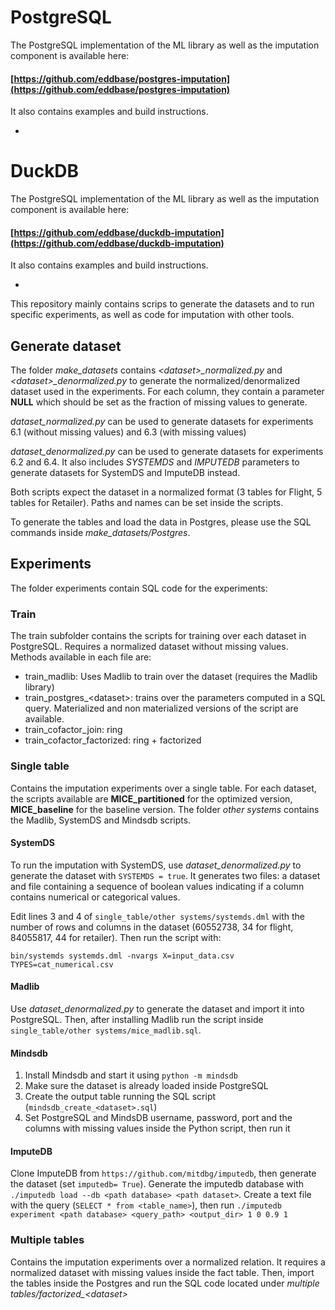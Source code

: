 # PostgreSQL

The PostgreSQL implementation of the ML library as well as the imputation component is available here: 

#### [https://github.com/eddbase/postgres-imputation](https://github.com/eddbase/postgres-imputation)

It also contains examples and build instructions.

-

# DuckDB

The PostgreSQL implementation of the ML library as well as the imputation component is available here:

#### [https://github.com/eddbase/duckdb-imputation](https://github.com/eddbase/duckdb-imputation)

It also contains examples and build instructions.

-
This repository mainly contains scrips to generate the datasets and to run specific experiments, as well as code for imputation with other tools.

## Generate dataset
The folder *make_datasets* contains *\<dataset>\_normalized.py* and *\<dataset>_denormalized.py* to generate the normalized/denormalized dataset used in the experiments. For each column, they contain a parameter **NULL** which should be set as the fraction of missing values to generate.

*dataset\_normalized.py* can be used to generate datasets for experiments 6.1 (without missing values) and 6.3 (with missing values)

*dataset\_denormalized.py* can be used to generate datasets for experiments 6.2 and 6.4. It also includes *SYSTEMDS* and *IMPUTEDB* parameters to generate datasets for SystemDS and ImputeDB instead.

Both scripts expect the dataset in a normalized format (3 tables for Flight, 5 tables for Retailer). Paths and names can be set inside the scripts.

To generate the tables and load the data in Postgres, please use the SQL commands inside *make_datasets/Postgres*.



## Experiments
The folder experiments contain SQL code for the experiments:

### Train

The train subfolder contains the scripts for training over each dataset in PostgreSQL. Requires a normalized dataset without missing values. Methods available in each file are: 

* train_madlib: Uses Madlib to train over the dataset (requires the Madlib library)
* train\_postgres_\<dataset>: trains over the parameters computed in a SQL query. Materialized and non materialized versions of the script are available.
* train\_cofactor_join: ring
* train\_cofactor_factorized: ring + factorized

### Single table

Contains the imputation experiments over a single table. For each dataset, the scripts available are **MICE_partitioned** for the optimized version, **MICE_baseline** for the baseline version. The folder *other systems* contains the Madlib, SystemDS and Mindsdb scripts.

#### SystemDS

To run the imputation with SystemDS, use *dataset\_denormalized.py* to generate the dataset with `SYSTEMDS = true`. It generates two files: a dataset and file containing a sequence of boolean values indicating if a column contains numerical or categorical values.

Edit lines 3 and 4 of `single_table/other systems/systemds.dml` with the number of rows and columns in the dataset (60552738, 34 for flight, 84055817, 44 for retailer). Then run the script with:

`bin/systemds systemds.dml -nvargs X=input_data.csv TYPES=cat_numerical.csv`

#### Madlib
Use *dataset\_denormalized.py* to generate the dataset and import it into PostgreSQL. Then, after installing Madlib run the script inside `single_table/other systems/mice_madlib.sql`.

#### Mindsdb
1. Install Mindsdb and start it using `python -m mindsdb`
2. Make sure the dataset is already loaded inside PostgreSQL
3. Create the output table running the SQL script (`mindsdb_create_<dataset>.sql`)
4. Set PostgreSQL and MindsDB username, password, port and the columns with missing values inside the Python script, then run it

#### ImputeDB
Clone ImputeDB from `https://github.com/mitdbg/imputedb`, then generate the dataset (set `imputedb= True`). Generate the imputedb database with `./imputedb load --db <path database> <path dataset>`. Create a text file with the query (`SELECT * from <table_name>`), then run `./imputedb experiment <path database> <query_path> <output_dir> 1 0 0.9 1`


### Multiple tables
Contains the imputation experiments over a normalized relation. It requires a normalized dataset with missing values inside the fact table. Then, import the tables inside the Postgres and run the SQL code located under *multiple tables/factorized\_\<dataset>*
